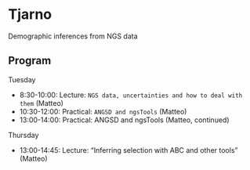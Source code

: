 # Tjarno
Demographic inferences from NGS data

## Program

Tuesday

* 8:30-10:00: Lecture: `NGS data, uncertainties and how to deal with them` (Matteo)
* 10:30-12:00: Practical: `ANGSD and ngsTools` (Matteo)
* 13:00-14:00: Practical: ANGSD and ngsTools (Matteo, continued)

Thursday

* 13:00-14:45: Lecture: “Inferring selection with ABC and other tools” (Matteo)


